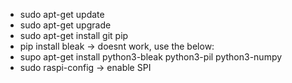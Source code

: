 - sudo apt-get update
- sudo apt-get upgrade
- sudo apt-get install git pip
- pip install bleak -> doesnt work, use the below:
- supo apt-get install python3-bleak python3-pil python3-numpy
- sudo raspi-config -> enable SPI
